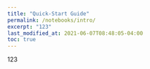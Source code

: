 ```yaml
---
title: "Quick-Start Guide"
permalink: /notebooks/intro/
excerpt: "123"
last_modified_at: 2021-06-07T08:48:05-04:00
toc: true
---
```

123